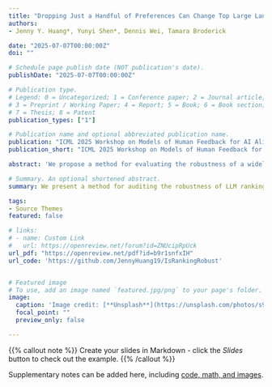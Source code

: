 ```yaml
---
title: "Dropping Just a Handful of Preferences Can Change Top Large Language Model Rankings"
authors: 
- Jenny Y. Huang*, Yunyi Shen*, Dennis Wei, Tamara Broderick

date: "2025-07-07T00:00:00Z"
doi: ""

# Schedule page publish date (NOT publication's date).
publishDate: "2025-07-07T00:00:00Z"

# Publication type.
# Legend: 0 = Uncategorized; 1 = Conference paper; 2 = Journal article;
# 3 = Preprint / Working Paper; 4 = Report; 5 = Book; 6 = Book section;
# 7 = Thesis; 8 = Patent
publication_types: ["1"]

# Publication name and optional abbreviated publication name.
publication: "ICML 2025 Workshop on Models of Human Feedback for AI Alignment"
publication_short: "ICML 2025 Workshop on Models of Human Feedback for AI Alignment"

abstract: 'We propose a method for evaluating the robustness of a widely used LLM ranking system---the Bradley--Terry ranking system---to dropping a worst-case very small fraction of evaluation data. Our approach is computationally fast and easy to adopt. When we apply our method to matchups from two popular human-preference platforms, Chatbot Arena and MT-Bench, we find that the Bradley--Terry rankings of top-performing models are remarkably sensitive to the removal of a small fraction of evaluations. Our framework also identifies the specific evaluations most responsible for such ranking flips, allowing for inspections of these influential preferences. We observe that the rankings derived from MT-Bench preferences are notably more robust than those from Chatbot Arena, likely due to MT-bench’s use of expert annotators and carefully constructed prompts. Finally, we find that rankings based on crowdsourced human-evaluated systems are just as sensitive as those based on LLM-as-a-judge evaluations, where in both, dropping as little as 0.02% of the total evaluations in the dataset can change the top-ranked model.'

# Summary. An optional shortened abstract.
summary: We present a method for auditing the robustness of LLM ranking systems to worst-case data-dropping; we find that dropping just 0.02% of human (and AI) preferences can change the top-ranked models on Chatbot Arena.

tags:
- Source Themes
featured: false

# links:
# - name: Custom Link
#   url: https://openreview.net/forum?id=ZNUcipRpUck
url_pdf: "https://openreview.net/pdf?id=b9r1snfxIH"
url_code: 'https://github.com/JennyHuang19/IsRankingRobust'


# Featured image
# To use, add an image named `featured.jpg/png` to your page's folder. 
image:
  caption: 'Image credit: [**Unsplash**](https://unsplash.com/photos/s9CC2SKySJM)'
  focal_point: ""
  preview_only: false

---
```


{{% callout note %}}
Create your slides in Markdown - click the *Slides* button to check out the example.
{{% /callout %}}

Supplementary notes can be added here, including [code, math, and images](https://wowchemy.com/docs/writing-markdown-latex/).
